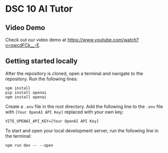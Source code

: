 # DSC 10 AI Tutor
## Video Demo
Check out our video demo at https://www.youtube.com/watch?v=owcdFCk__-E.
## Getting started locally
After the repository is cloned, open a terminal and navigate to the repository. Run the following lines:

```
npm install
pip install openai
npm install openai
```

Create a `.env` file in the root directory. Add the following line to the `.env` file with `[Your OpenAI API Key]` replaced with your own key:

```
VITE_OPENAI_API_KEY=[Your OpenAI API Key]
```

To start and open your local development server, run the following line in the terminal:

```
npm run dev -- --open
```
